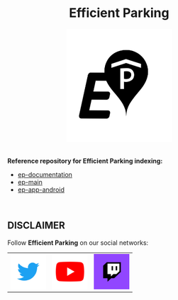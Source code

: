 <h1 align="center">Efficient Parking</h1>

<div align="center">
<img widht="256" height="256" src="logo.png">
</div>

<br />

<b>Reference repository for Efficient Parking indexing:</b>
- [ep-documentation](https://github.com/efficient-parking/ep-documentation)
- [ep-main](https://github.com/efficient-parking/ep-main)
- [ep-app-android](https://github.com/efficient-parking/ep-app-android)

<br />

## DISCLAIMER
Follow **Efficient Parking** on our social networks:

| | | |
| :---: | :--- | :--- |
|[<img src="./assets/Twitter.png" width="80"/>](https://twitter.com/official_ep_vi) |[<img src="./assets/YouTube.png" width="80"/>](https://www.youtube.com/channel/UCYuu84o-EwwElPHbV2x51yQ)|[<img src="./assets/Twitch.png" width="80"/>](https://www.twitch.tv/efficientparking)|

